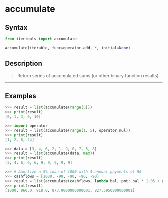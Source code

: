 # accumulate

## Syntax

```python
from itertools import accumulate

accumulate(iterable, func=operator.add, *, initial=None)
```

## Description

> Return series of accumulated sums (or other binary function results).

---

## Examples

```python
>>> result = list(accumulate(range(5)))
>>> print(result)
[0, 1, 3, 6, 10]
```

```python
>>> import operator
>>> result = list(accumulate(range(1, 5), operator.mul))
>>> print(result)
[1, 2, 6, 24]
```

```python
>>> data = [3, 4, 6, 2, 1, 9, 0, 7, 5, 8]
>>> result = list(accumulate(data, max))
>>> print(result)
[3, 4, 6, 6, 6, 9, 9, 9, 9, 9]
```

```python
>>> # Amortize a 5% loan of 1000 with 4 annual payments of 90
>>> cashflows = [1000, -90, -90, -90, -90]
>>> result = list(accumulate(cashflows, lambda bal, pmt: bal * 1.05 + pmt))
>>> print(result)
[1000, 960.0, 918.0, 873.9000000000001, 827.5950000000001]
```
